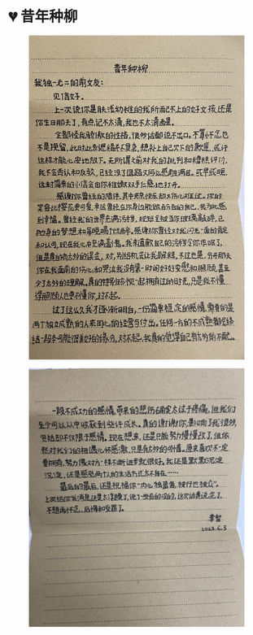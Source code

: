 # 💔 昔年种柳

<figure><img src=".gitbook/assets/微信图片_20230614164535.jpg" alt="" width="563"><figcaption></figcaption></figure>

<figure><img src=".gitbook/assets/微信图片_20230614164550.jpg" alt="" width="563"><figcaption></figcaption></figure>
